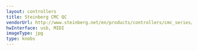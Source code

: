 ```yaml
---
layout: controllers
title: Steinberg CMC QC
vendorUrl: http://www.steinberg.net/en/products/controllers/cmc_series/models/cmc_qc.html
hwInterface: usb, MIDI
imageType: jpg
type: knobs
---
```


